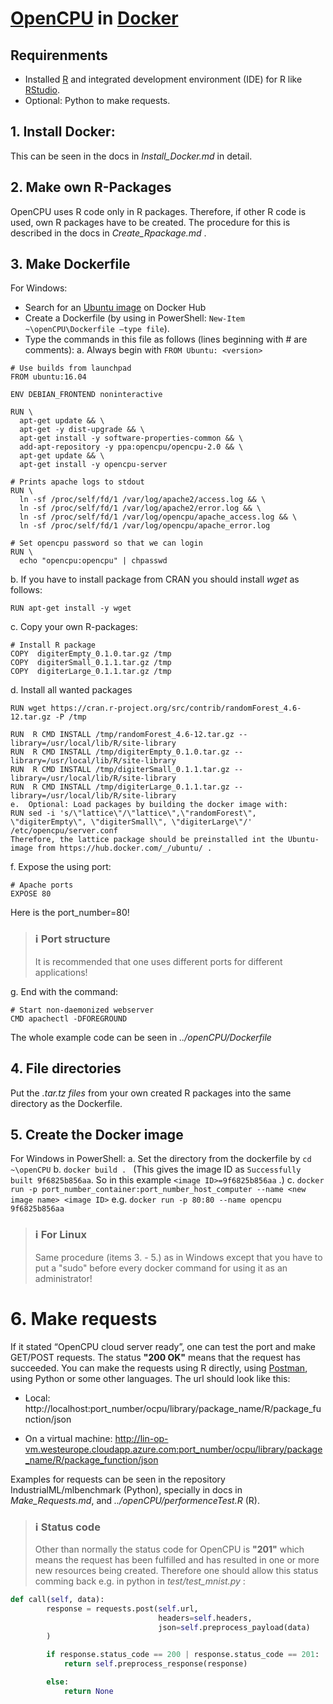﻿# [OpenCPU](https://www.opencpu.org/) in [Docker](https://www.docker.com/)

## Requirenments
* Installed [R](https://cran.r-project.org/) and integrated development environment (IDE) for R like [RStudio](https://www.rstudio.com/).
* Optional: Python to make requests.

## 1. Install Docker: 

This can be seen in the docs in *Install_Docker.md* in detail.

## 2. Make own R-Packages

OpenCPU uses R code only in R packages. Therefore, if other R code is used, own R packages have to be created. The procedure for this is described in the docs in *Create_Rpackage.md* .

## 3. Make Dockerfile

For Windows:
- Search for an [Ubuntu image](https://hub.docker.com/_/ubuntu/) on Docker Hub
- Create a Dockerfile (by using in PowerShell: `New-Item ~\openCPU\Dockerfile –type file`).
- Type the commands in this file as follows (lines beginning with # are comments):
a.	Always begin with `FROM Ubuntu: <version>`
```{r}
# Use builds from launchpad
FROM ubuntu:16.04

ENV DEBIAN_FRONTEND noninteractive

RUN \
  apt-get update && \
  apt-get -y dist-upgrade && \
  apt-get install -y software-properties-common && \
  add-apt-repository -y ppa:opencpu/opencpu-2.0 && \
  apt-get update && \
  apt-get install -y opencpu-server

# Prints apache logs to stdout
RUN \
  ln -sf /proc/self/fd/1 /var/log/apache2/access.log && \
  ln -sf /proc/self/fd/1 /var/log/apache2/error.log && \
  ln -sf /proc/self/fd/1 /var/log/opencpu/apache_access.log && \
  ln -sf /proc/self/fd/1 /var/log/opencpu/apache_error.log

# Set opencpu password so that we can login
RUN \
  echo "opencpu:opencpu" | chpasswd
```

b.	If you have to install package from CRAN you should install *wget* as follows:
```{r}
RUN apt-get install -y wget 
```

c.	Copy your own R-packages:
```{r}
# Install R package
COPY  digiterEmpty_0.1.0.tar.gz /tmp
COPY  digiterSmall_0.1.1.tar.gz /tmp
COPY  digiterLarge_0.1.1.tar.gz /tmp
``` 

d.	Install all wanted packages
```{r}
RUN wget https://cran.r-project.org/src/contrib/randomForest_4.6-12.tar.gz -P /tmp

RUN  R CMD INSTALL /tmp/randomForest_4.6-12.tar.gz --library=/usr/local/lib/R/site-library
RUN  R CMD INSTALL /tmp/digiterEmpty_0.1.0.tar.gz --library=/usr/local/lib/R/site-library
RUN  R CMD INSTALL /tmp/digiterSmall_0.1.1.tar.gz --library=/usr/local/lib/R/site-library
RUN  R CMD INSTALL /tmp/digiterLarge_0.1.1.tar.gz --library=/usr/local/lib/R/site-library
e.	Optional: Load packages by building the docker image with:
RUN sed -i 's/\"lattice\"/\"lattice\",\"randomForest\", \"digiterEmpty\", \"digiterSmall\", \"digiterLarge\"/' /etc/opencpu/server.conf
Therefore, the lattice package should be preinstalled int the Ubuntu-image from https://hub.docker.com/_/ubuntu/ .
```

f.	Expose the using port:
```{r}
# Apache ports
EXPOSE 80
```
Here is the port_number=80!

> ### :information_source: Port structure
> It is recommended that one uses different ports for different applications!

g.	End with the command:
```{r}
# Start non-daemonized webserver
CMD apachectl -DFOREGROUND
```
The whole example code can be seen in *../openCPU/Dockerfile*

## 4. File directories
Put the *.tar.tz files* from your own created R packages into the same directory as the Dockerfile.

## 5. Create the Docker image 
For Windows in PowerShell:
a.	Set the directory from the dockerfile by `cd ~\openCPU`
b.	`docker build . ` (This gives the image ID as `Successfully built 9f6825b856aa`. So in this example `<image ID>=9f6825b856aa` .)
c.	`docker run -p port_number_container:port_number_host_computer --name <new image name> <image ID>` e.g. `docker run -p 80:80 --name opencpu 9f6825b856aa`

> ### :information_source: For Linux
> Same procedure (items 3. - 5.) as in Windows except that you have to put a "sudo" before every docker command for using it as an administrator!

# 6. Make requests

If it stated “OpenCPU cloud server ready”, one can test the port and make GET/POST requests. The status **"200 OK"** means that the request has succeeded. You can make the requests using R directly, using [Postman](https://www.getpostman.com/ ), using Python or some other languages.
The url should look like this:

* Local:
http://localhost:port_number/ocpu/library/package_name/R/package_function/json

* On a virtual machine:
http://lin-op-vm.westeurope.cloudapp.azure.com:port_number/ocpu/library/package_name/R/package_function/json

Examples for requests can be seen in the repository IndustrialML/mlbenchmark (Python), specially in docs in *Make_Requests.md*, and *../openCPU/performenceTest.R* (R). 

> ### :information_source: Status code
> Other than normally the status code for OpenCPU is **"201"** which means the request has been fulfilled and has resulted in one or more new resources being created. Therefore one should allow this status comming back e.g. in python in *test/test_mnist.py* : 
```python
def call(self, data):
        response = requests.post(self.url,
                                 headers=self.headers,
                                 json=self.preprocess_payload(data)
        )

        if response.status_code == 200 | response.status_code == 201:
            return self.preprocess_response(response)

        else:
            return None
```





